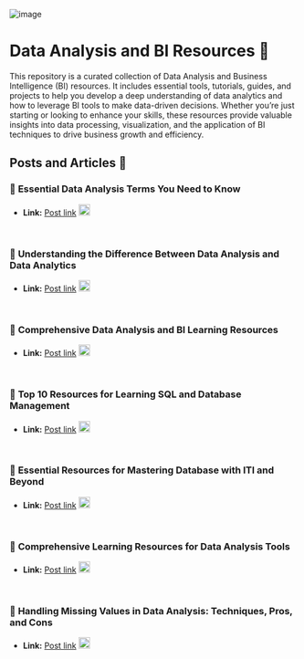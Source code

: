 ![image](https://github.com/GeorgeHanyMilad/Data-Analysis-and-BI-Resources/blob/master/ReadMe%20Image.gif?raw=true)
<br>

# Data Analysis and BI Resources 📑

This repository is a curated collection of Data Analysis and Business Intelligence (BI) resources. It includes essential tools, tutorials, guides, and projects to help you develop a deep understanding of data analytics and how to leverage BI tools to make data-driven decisions. Whether you’re just starting or looking to enhance your skills, these resources provide valuable insights into data processing, visualization, and the application of BI techniques to drive business growth and efficiency.
<br>

## Posts and Articles 📝

### 📌 **Essential Data Analysis Terms You Need to Know**
- **Link:** [Post link](https://www.linkedin.com/posts/mazen-mohamed11_dataanalysis-analytics-datascience-activity-7233020232670355459-RQwW?utm_source=share&utm_medium=member_desktop) <img src="https://upload.wikimedia.org/wikipedia/commons/c/ca/LinkedIn_logo_initials.png" alt="LinkedIn" width="20" height="20">

<br>

### 📌 **Understanding the Difference Between Data Analysis and Data Analytics**
- **Link:** [Post link](https://www.linkedin.com/posts/metwalley_dataanalysis-dataanalytics-datascience-activity-7228703700159008768-5CBy?utm_source=share&utm_medium=member_desktop) <img src="https://upload.wikimedia.org/wikipedia/commons/c/ca/LinkedIn_logo_initials.png" alt="LinkedIn" width="20" height="20">

<br>

### 📌 **Comprehensive Data Analysis and BI Learning Resources**
- **Link:** [Post link](https://www.linkedin.com/posts/omar-abdelbaki-7a07b7279_dataabranalysis-powerbi-excel-activity-7232904293178048512-9vwu?utm_source=share&utm_medium=member_desktop) <img src="https://upload.wikimedia.org/wikipedia/commons/c/ca/LinkedIn_logo_initials.png" alt="LinkedIn" width="20" height="20">

<br>

### 📌 **Top 10 Resources for Learning SQL and Database Management**
- **Link:** [Post link](https://www.linkedin.com/posts/shrouk-adel_database-sql-mysql-activity-7116707812772052993-WrxK?utm_source=share&utm_medium=member_desktop) <img src="https://upload.wikimedia.org/wikipedia/commons/c/ca/LinkedIn_logo_initials.png" alt="LinkedIn" width="20" height="20">

<br>

### 📌 **Essential Resources for Mastering Database with ITI and Beyond**
- **Link:** [Post link](https://www.linkedin.com/posts/mohamed-elsaid-a4004b273_%D8%A8%D8%A7%D9%84%D9%86%D8%B3%D8%A8%D9%87-%D9%84%D8%A7%D8%AE%D9%88%D8%A7%D9%86%D8%A7-%D8%A7%D9%84%D9%8A-%D8%A8%D9%8A%D8%B0%D8%A7%D9%83%D8%B1%D9%88%D8%A7-%F0%9D%97%97%F0%9D%97%AE%F0%9D%98%81%F0%9D%97%AE%F0%9D%97%AF%F0%9D%97%AE-activity-7226201046325334016-V5HC?utm_source=share&utm_medium=member_desktop) <img src="https://upload.wikimedia.org/wikipedia/commons/c/ca/LinkedIn_logo_initials.png" alt="LinkedIn" width="20" height="20">

<br>

### 📌 **Comprehensive Learning Resources for Data Analysis Tools**
- **Link:** [Post link](https://www.linkedin.com/posts/omar-gamal-hussien_%D8%A7%D9%84%D8%B3%D9%84%D8%A7%D9%85-%D8%B9%D9%84%D9%8A%D9%83%D9%85-%D9%84%D9%88-%D8%A7%D9%86%D8%AA-%D8%A8%D8%AA%D8%AA%D8%B9%D9%84%D9%85-data-analysis-activity-7229044160182272002-jlqk?utm_source=share&utm_medium=member_desktop) <img src="https://upload.wikimedia.org/wikipedia/commons/c/ca/LinkedIn_logo_initials.png" alt="LinkedIn" width="20" height="20">

<br>

### 📌 **Handling Missing Values in Data Analysis: Techniques, Pros, and Cons**
- **Link:** [Post link](https://www.linkedin.com/posts/jana-hatem-5997792aa_%D9%81%D9%8A-%D8%B9%D8%A7%D9%84%D9%85-%D8%A7%D9%84-data-analysis-%D8%A7%D9%84%D9%82%D9%8A%D9%85-%D8%A7%D9%84%D9%85%D9%81%D9%82%D9%88%D8%AF%D8%A9-activity-7233569933350031360-lvEo?utm_source=share&utm_medium=member_desktop) <img src="https://upload.wikimedia.org/wikipedia/commons/c/ca/LinkedIn_logo_initials.png" alt="LinkedIn" width="20" height="20">